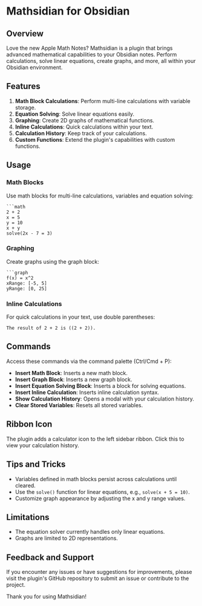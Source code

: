 # Mathsidian for Obsidian

## Overview

Love the new Apple Math Notes? Mathsidian is a plugin that brings advanced mathematical capabilities to your Obsidian notes. Perform calculations, solve linear equations, create graphs, and more, all within your Obsidian environment.

## Features

1. **Math Block Calculations**: Perform multi-line calculations with variable storage.
2. **Equation Solving**: Solve linear equations easily.
3. **Graphing**: Create 2D graphs of mathematical functions.
4. **Inline Calculations**: Quick calculations within your text.
5. **Calculation History**: Keep track of your calculations.
6. **Custom Functions**: Extend the plugin's capabilities with custom functions.

## Usage

### Math Blocks

Use math blocks for multi-line calculations, variables and equation solving:

```
```math
2 + 2
x = 5
y = 10
x + y
solve(2x - 7 = 3)
```

### Graphing

Create graphs using the graph block:

```
```graph
f(x) = x^2
xRange: [-5, 5]
yRange: [0, 25]
```


### Inline Calculations

For quick calculations in your text, use double parentheses:

```
The result of 2 + 2 is ((2 + 2)).
```

## Commands

Access these commands via the command palette (Ctrl/Cmd + P):

- **Insert Math Block**: Inserts a new math block.
- **Insert Graph Block**: Inserts a new graph block.
- **Insert Equation Solving Block**: Inserts a block for solving equations.
- **Insert Inline Calculation**: Inserts inline calculation syntax.
- **Show Calculation History**: Opens a modal with your calculation history.
- **Clear Stored Variables**: Resets all stored variables.

## Ribbon Icon

The plugin adds a calculator icon to the left sidebar ribbon. Click this to view your calculation history.

## Tips and Tricks

- Variables defined in math blocks persist across calculations until cleared.
- Use the `solve()` function for linear equations, e.g., `solve(x + 5 = 10)`.
- Customize graph appearance by adjusting the x and y range values.

## Limitations

- The equation solver currently handles only linear equations.
- Graphs are limited to 2D representations.

## Feedback and Support

If you encounter any issues or have suggestions for improvements, please visit the plugin's GitHub repository to submit an issue or contribute to the project.

Thank you for using Mathsidian!